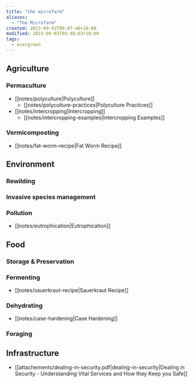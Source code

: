 ```yaml
---
title: "the microfarm"
aliases:
  - "The Microfarm"
created: 2023-09-03T09:07:46+10:00
modified: 2023-09-03T09:48:03+10:00
tags:
  - evergreen
---
```


## Agriculture

### Permaculture

- [[notes/polyculture|Polyculture]]
	- [[notes/polyculture-practices|Polyculture Practices]]
- [[notes/intercropping|Intercropping]]
	- [[notes/intercropping-examples|Intercropping Examples]]

### Vermicomposting

- [[notes/fat-worm-recipe|Fat Worm Recipe]]

## Environment

### Rewilding

### Invasive species management

### Pollution

- [[notes/eutrophication|Eutrophication]]

## Food

### Storage & Preservation

### Fermenting

- [[notes/sauerkraut-recipe|Sauerkraut Recipe]]

### Dehydrating

- [[notes/case-hardening|Case Hardening]]

### Foraging

## Infrastructure

- [[attachements/dealing-in-security.pdf|dealing-in-security|Dealing in Security - Understanding Vital Services and How they Keep you Safe]]

